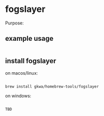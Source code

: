 # fogslayer

Purpose:


## example usage

```bash


```

## install fogslayer


on macos/linux:
```bash

brew install gkwa/homebrew-tools/fogslayer

```


on windows:

```powershell

TBD

```
